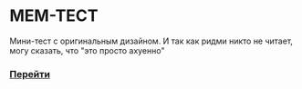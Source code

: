 # МЕМ-ТЕСТ
Мини-тест с оригинальным дизайном. И так как ридми никто не читает, могу сказать, что "это просто ахуенно"

### [Перейти](https://faynco.github.io/quiz/)

